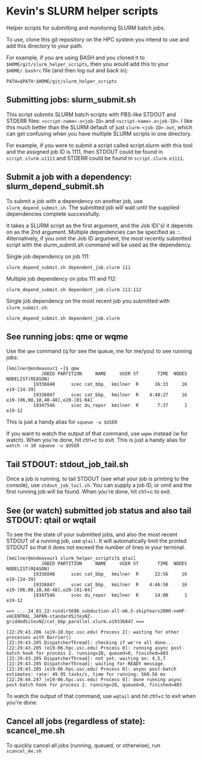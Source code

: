 # Kevin's SLURM helper scripts

Helper scripts for submitting and monitoring SLURM batch jobs.

To use, clone this git repository on the HPC system you intend to use and add this directory to your path.

For example, if you are using BASH and you cloned it to `$HOME/git/slurm_helper_scripts`, then you would add this to your `$HOME/.bashrc` file (and then log out and back in):

`PATH=$PATH:$HOME/git/slurm_helper_scripts`

## Submitting jobs: slurm_submit.sh

This script submits SLURM batch scripts with PBS-like STDOUT and STDERR files: `<script-name>.o<job-ID>` and `<script-name>.e<job-ID>`. I like this much better than the SLURM default of just `slurm-<job-ID>.out`, which can get confusing when you have multiple SLURM scripts in one directory.

For example, if you were to submit a script called script.slurm with this tool and the assigned job ID is 1111, then STDOUT could be found in `script.slurm.o1111` and STDERR could be found in `script.slurm.e1111`.

## Submit a job with a dependency: slurm_depend_submit.sh

To submit a job with a dependency on another job, use `slurm_depend_submit.sh`. The submitted job will wait until the supplied dependencies complete successfully.

It takes a SLURM script as the first argument, and the Job ID('s) it depends on as the 2nd argument. Multiple dependencies can be specified as <jobID11>:<jobID2>:<jobIDN>. Alternatively, if you omit the Job ID argument, the most recently submitted script with the slurm_submit.sh command will be used as the dependency.

Single job dependency on job 111:

`slurm_depend_submit.sh dependent_job.slurm 111`

Multiple job dependency on jobs 111 and 112:

`slurm_depend_submit.sh dependent_job.slurm 111:112`

Single job dependency on the most recent job you submitted with `slurm_submit.sh`:

`slurm_depend_submit.sh dependent_job.slurm`

## See running jobs: qme or wqme

Use the `qme` command (q for see the queue, me for me/you) to see running jobs:

```
[kmilner@endeavour1 ~]$ qme
             JOBID PARTITION     NAME     USER ST       TIME  NODES NODELIST(REASON)
          19336848      scec cat_bbp_  kmilner  R      16:33     16 e19-[24-39]
          19336847      scec cat_bbp_  kmilner  R    4:40:27     16 e19-[06,08,10,40-48],e20-[01-04]
          19347546      scec du_repor  kmilner  R       7:37      1 e19-12
```

This is just a handy alias for `squeue -u $USER`

If you want to watch the output of that command, use `wqme` instead (w for watch). When you're done, hit ctrl+c to exit. This is just a handy alias for `watch -n 10 squeue -u $USER`

## Tail STDOUT: stdout_job_tail.sh

Once a job is running, to tail STDOUT (see what your job is printing to the console), use `stdout_job_tail.sh`. You can supply a job ID, or omit and the first running job will be found. When you're done, hit ctrl+c to exit.

## See (or watch) submitted job status and also tail STDOUT: qtail or wqtail

To see the the state of your submitted jobs, and also the most recent STDOUT of a running job, use `qtail`. It will automatically limit the printed STDOUT so that it does not exceed the number of lines in your terminal.

```
[kmilner@endeavour1 slurm_helper_scripts]$ qtail
             JOBID PARTITION     NAME     USER ST       TIME  NODES NODELIST(REASON)
          19336848      scec cat_bbp_  kmilner  R      22:56     16 e19-[24-39]
          19336847      scec cat_bbp_  kmilner  R    4:46:50     16 e19-[06,08,10,40-48],e20-[01-04]
          19347546      scec du_repor  kmilner  R      14:00      1 e19-12

==> ... 24_01_22-rundir5696_subduction-all-m6.5-skipYears2000-noHF-vmCENTRAL_JAPAN-standardSitesNZ-griddedSitesNZ/cat_bbp_parallel.slurm.o19336847 <==

[22:29:43.206 (e19-10.hpc.usc.edu) Process 2]: waiting for other processes with Barrier()
[22:29:43.205 DispatcherThread]: checking if we're all done...
[22:29:43.205 (e19-06.hpc.usc.edu) Process 0]: running async post-batch hook for process 2. running=28, queued=0, finished=403
[22:29:43.205 DispatcherThread]: not yet. waiting on: 4,5,7
[22:29:43.205 DispatcherThread]: waiting for READY message.
[22:29:43.205 (e19-06.hpc.usc.edu) Process 0]: async post-batch estimates: rate: 49.95 tasks/s, time for running: 560.56 ms
[22:29:44.247 (e19-06.hpc.usc.edu) Process 0]: done running async post-batch hook for process 2. running=28, queued=0, finished=403
```

To watch the output of that command, use `wqtail` and hit ctrl+c to exit when you're done.

## Cancel all jobs (regardless of state): scancel_me.sh

To quickly cancel all jobs (running, queued, or otherwise), run `scancel_me.sh`
